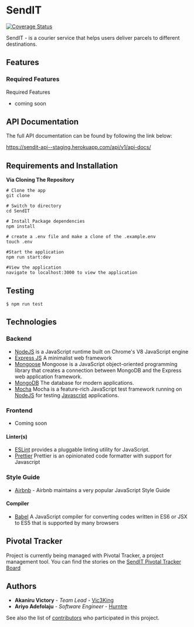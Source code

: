 # SendIT

[![Coverage Status](https://coveralls.io/repos/github/Hurntre/SendIT/badge.svg?branch=master)](https://coveralls.io/github/Hurntre/SendIT?branch=master)

SendIT - is a courier service that helps users deliver parcels to different destinations.

## Features

### Required Features

Required Features

- coming soon

## API Documentation

The full API documentation can be found by following the link below:

https://sendit-api--staging.herokuapp.com/api/v1/api-docs/

## Requirements and Installation

**Via Cloning The Repository**

```
# Clone the app
git clone

# Switch to directory
cd SendIT

# Install Package dependencies
npm install

# create a .env file and make a clone of the .example.env
touch .env

#Start the application
npm run start:dev

#View the application
navigate to localhost:3000 to view the application
```

## Testing

```
$ npm run test
```

## Technologies

### Backend

- [NodeJS](http://nodejs.org/en) is a JavaScript runtime built on Chrome's V8 JavaScript engine
- [Express JS](http://express.com) A minimalist web framework
- [Mongoose](https://mongoosejs.com/docs/guide.html) Mongoose is a JavaScript object-oriented programming library that creates a connection between MongoDB and the Express web application framework.
- [MongoDB](https://www.mongodb.com/) The database for modern applications.
- [Mocha](https://mochajs.org/) Mocha is a feature-rich JavaScript test framework running on [NodeJS](nodejs.org/en) for testing [Javascript](javascript.com) applications.

### Frontend

- Coming soon

#### Linter(s)

- [ESLint](eslint.org) provides a pluggable linting utility for JavaScript.
- [Prettier](https://prettier.io) Prettier is an opinionated code formatter with support for Javascript

### Style Guide

- [Airbnb](https://github.com/airbnb/javascript) - Airbnb maintains a very popular JavaScript Style Guide

#### Compiler

- [Babel](https://babeljs.io/) A JavaScript compiler for converting codes written in ES6 or JSX to ES5 that is supported by many browsers

## Pivotal Tracker

Project is currently being managed with Pivotal Tracker, a project management tool. You can find the stories on the [SendIT Pivotal Tracker Board](https://www.pivotaltracker.com/n/projects/2401430)

## Authors

- **Akaniru Victory** - _Team Lead_ - [Vic3King](https://github.com/vic3king)
- **Ariyo Adefolaju** - _Software Engineer_ - [Hurntre](https://github.com/hurntre)

See also the list of [contributors](https://github.com/Hurntre/SendIT/graphs/contributors) who participated in this project.

